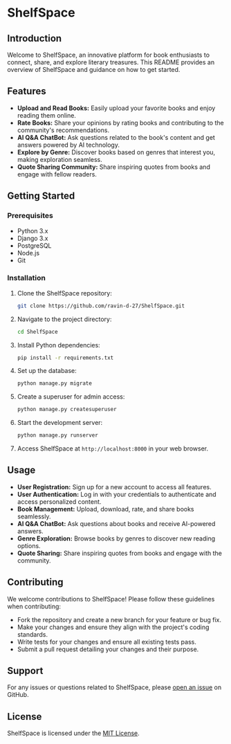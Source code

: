 
# ShelfSpace

## Introduction

Welcome to ShelfSpace, an innovative platform for book enthusiasts to connect, share, and explore literary treasures. This README provides an overview of ShelfSpace and guidance on how to get started.

## Features

- **Upload and Read Books:** Easily upload your favorite books and enjoy reading them online.
- **Rate Books:** Share your opinions by rating books and contributing to the community's recommendations.
- **AI Q&A ChatBot:** Ask questions related to the book's content and get answers powered by AI technology.
- **Explore by Genre:** Discover books based on genres that interest you, making exploration seamless.
- **Quote Sharing Community:** Share inspiring quotes from books and engage with fellow readers.

## Getting Started

### Prerequisites

- Python 3.x
- Django 3.x
- PostgreSQL
- Node.js
- Git

### Installation

1. Clone the ShelfSpace repository:
   ```bash
   git clone https://github.com/ravin-d-27/ShelfSpace.git
   ```

2. Navigate to the project directory:
   ```bash
   cd ShelfSpace
   ```

3. Install Python dependencies:
   ```bash
   pip install -r requirements.txt
   ```

4. Set up the database:
   ```bash
   python manage.py migrate
   ```

5. Create a superuser for admin access:
   ```bash
   python manage.py createsuperuser
   ```

6. Start the development server:
   ```bash
   python manage.py runserver
   ```

7. Access ShelfSpace at `http://localhost:8000` in your web browser.

## Usage

- **User Registration:** Sign up for a new account to access all features.
- **User Authentication:** Log in with your credentials to authenticate and access personalized content.
- **Book Management:** Upload, download, rate, and share books seamlessly.
- **AI Q&A ChatBot:** Ask questions about books and receive AI-powered answers.
- **Genre Exploration:** Browse books by genres to discover new reading options.
- **Quote Sharing:** Share inspiring quotes from books and engage with the community.

## Contributing

We welcome contributions to ShelfSpace! Please follow these guidelines when contributing:

- Fork the repository and create a new branch for your feature or bug fix.
- Make your changes and ensure they align with the project's coding standards.
- Write tests for your changes and ensure all existing tests pass.
- Submit a pull request detailing your changes and their purpose.

## Support

For any issues or questions related to ShelfSpace, please [open an issue](https://github.com/username/ShelfSpace/issues) on GitHub.

## License

ShelfSpace is licensed under the [MIT License](LICENSE).
```
